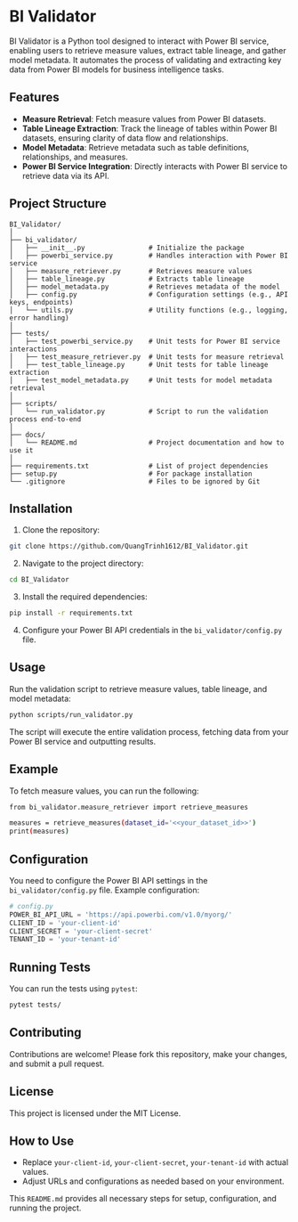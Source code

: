 # BI Validator

BI Validator is a Python tool designed to interact with Power BI service, enabling users to retrieve measure values, extract table lineage, and gather model metadata. It automates the process of validating and extracting key data from Power BI models for business intelligence tasks.

## Features

- **Measure Retrieval**: Fetch measure values from Power BI datasets.
- **Table Lineage Extraction**: Track the lineage of tables within Power BI datasets, ensuring clarity of data flow and relationships.
- **Model Metadata**: Retrieve metadata such as table definitions, relationships, and measures.
- **Power BI Service Integration**: Directly interacts with Power BI service to retrieve data via its API.

## Project Structure
```
BI_Validator/
│
├── bi_validator/
│   ├── __init__.py                # Initialize the package
│   ├── powerbi_service.py         # Handles interaction with Power BI service
│   ├── measure_retriever.py       # Retrieves measure values
│   ├── table_lineage.py           # Extracts table lineage
│   ├── model_metadata.py          # Retrieves metadata of the model
│   ├── config.py                  # Configuration settings (e.g., API keys, endpoints)
│   └── utils.py                   # Utility functions (e.g., logging, error handling)
│
├── tests/
│   ├── test_powerbi_service.py    # Unit tests for Power BI service interactions
│   ├── test_measure_retriever.py  # Unit tests for measure retrieval
│   ├── test_table_lineage.py      # Unit tests for table lineage extraction
│   ├── test_model_metadata.py     # Unit tests for model metadata retrieval
│
├── scripts/
│   └── run_validator.py           # Script to run the validation process end-to-end
│
├── docs/
│   └── README.md                  # Project documentation and how to use it
│
├── requirements.txt               # List of project dependencies
├── setup.py                       # For package installation
└── .gitignore                     # Files to be ignored by Git
```

## Installation

1. Clone the repository:

```bash
git clone https://github.com/QuangTrinh1612/BI_Validator.git
```

2. Navigate to the project directory:

```bash
cd BI_Validator
```

3. Install the required dependencies:

```bash
pip install -r requirements.txt
```

4. Configure your Power BI API credentials in the `bi_validator/config.py` file.

## Usage
Run the validation script to retrieve measure values, table lineage, and model metadata:

```bash
python scripts/run_validator.py
```

The script will execute the entire validation process, fetching data from your Power BI service and outputting results.

## Example
To fetch measure values, you can run the following:

```bash
from bi_validator.measure_retriever import retrieve_measures

measures = retrieve_measures(dataset_id='<<your_dataset_id>>')
print(measures)
```

## Configuration
You need to configure the Power BI API settings in the `bi_validator/config.py` file. Example configuration:

```python
# config.py
POWER_BI_API_URL = 'https://api.powerbi.com/v1.0/myorg/'
CLIENT_ID = 'your-client-id'
CLIENT_SECRET = 'your-client-secret'
TENANT_ID = 'your-tenant-id'
```

## Running Tests
You can run the tests using `pytest`:

```bash
pytest tests/
```

## Contributing
Contributions are welcome! Please fork this repository, make your changes, and submit a pull request.

## License
This project is licensed under the MIT License.

## How to Use
- Replace `your-client-id`, `your-client-secret`, `your-tenant-id` with actual values.
- Adjust URLs and configurations as needed based on your environment. 

This `README.md` provides all necessary steps for setup, configuration, and running the project.
